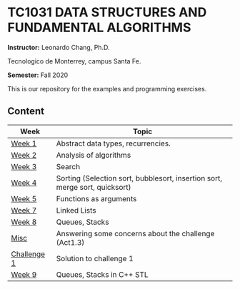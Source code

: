 # TC1031 DATA STRUCTURES AND FUNDAMENTAL ALGORITHMS 

**Instructor:** Leonardo Chang, Ph.D.

Tecnologico de Monterrey, campus Santa Fe.

**Semester:** Fall 2020

This is our repository for the examples and programming exercises.

## Content

| Week | Topic |
| ---  | ------- |
| [Week 1](https://github.com/leonardochang36/TC1031-202013-DSA/tree/master/week1) | Abstract data types, recurrencies. |
| [Week 2](https://github.com/leonardochang36/TC1031-202013-DSA/tree/master/week2) | Analysis of algorithms |
| [Week 3](https://github.com/leonardochang36/TC1031-202013-DSA/tree/master/week3) | Search |
| [Week 4](https://github.com/leonardochang36/TC1031-202013-DSA/tree/master/week4) | Sorting (Selection sort, bubblesort, insertion sort, merge sort, quicksort) |
| [Week 5](https://github.com/leonardochang36/TC1031-202013-DSA/tree/master/week5) | Functions as arguments |
| [Week 7](https://github.com/leonardochang36/TC1031-202013-DSA/tree/master/week7) | Linked Lists |
| [Week 8](https://github.com/leonardochang36/TC1031-202013-DSA/tree/master/week7) | Queues, Stacks |
| [Misc](https://github.com/leonardochang36/TC1031-202013-DSA/tree/master/misc)  | Answering some concerns about the challenge (Act1.3) |
| [Challenge 1](https://github.com/leonardochang36/TC1031-202013-DSA/tree/master/ch1)  | Solution to challenge 1 |
| [Week 9](https://github.com/leonardochang36/TC1031-202013-DSA/tree/master/week9) | Queues, Stacks in C++ STL |
